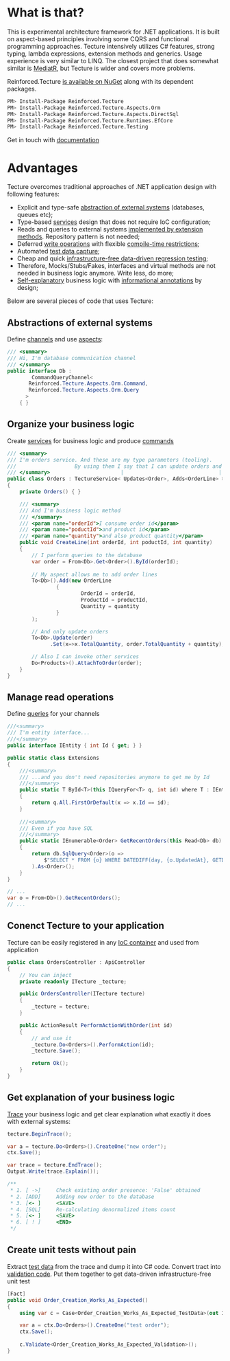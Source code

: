 # What is that?

This is experimental architecture framework for .NET applications. It is built on aspect-based principles involving some CQRS and functional programming approaches. Tecture intensively utilizes C# features, strong typing, lambda expressions, extension methods and generics. Usage experience is very similar to LINQ. The closest project that does somewhat similar is [MediatR](https://github.com/jbogard/MediatR), but Tecture is wider and covers more problems. 

Reinforced.Tecture [is available on NuGet](https://www.nuget.org/packages/Reinforced.Tecture/) along with its dependent packages.

```bash
PM> Install-Package Reinforced.Tecture
PM> Install-Package Reinforced.Tecture.Aspects.Orm
PM> Install-Package Reinforced.Tecture.Aspects.DirectSql
PM> Install-Package Reinforced.Tecture.Runtimes.EfCore
PM> Install-Package Reinforced.Tecture.Testing
```

Get in touch with [documentation](https://github.com/reinforced/Reinforced.Tecture/wiki)

# Advantages

Tecture overcomes traditional approaches of .NET application design with following features:

- Explicit and type-safe [abstraction of external systems](https://github.com/reinforced/Reinforced.Tecture/wiki/Channels) (databases, queues etc);
- Type-based [services](https://github.com/reinforced/Reinforced.Tecture/wiki/Services) design that does not require IoC configuration;
- Reads and queries to external systems [implemented by extension methods](https://github.com/reinforced/Reinforced.Tecture/wiki/Queries). Repository pattern is not needed;
- Deferred [write operations](https://github.com/reinforced/Reinforced.Tecture/wiki/Commands) with flexible [compile-time restrictions](https://github.com/reinforced/Reinforced.Tecture/wiki/Aspects);
- Automated [test data capture](https://github.com/reinforced/Reinforced.Tecture/wiki/Test-Data);
- Cheap and quick [infrastructure-free data-driven regression testing](https://github.com/reinforced/Reinforced.Tecture/wiki/Unit-Test);
- Therefore, Mocks/Stubs/Fakes, interfaces and virtual methods are not needed in business logic anymore. Write less, do more;
- [Self-explanatory](https://github.com/reinforced/Reinforced.Tecture/wiki/Tracing) business logic with [informational annotations](https://github.com/reinforced/Reinforced.Tecture/wiki/Describe) by design;

Below are several pieces of code that uses Tecture:

## Abstractions of external systems 
Define [channels](https://github.com/reinforced/Reinforced.Tecture/wiki/Channels) and use [aspects](https://github.com/reinforced/Reinforced.Tecture/wiki/Aspects):

```csharp
/// <summary>
/// Hi, I'm database communication channel
/// </summary>
public interface Db :
        CommandQueryChannel<
	   Reinforced.Tecture.Aspects.Orm.Command, 
	   Reinforced.Tecture.Aspects.Orm.Query
	  >
    { }
```

## Organize your business logic 
Create [services](https://github.com/reinforced/Reinforced.Tecture/wiki/Services) for business logic and produce [commands](https://github.com/reinforced/Reinforced.Tecture/wiki/Commands)

```csharp
/// <summary>
/// I'm orders service. And these are my type parameters (tooling). 
///	                  By using them I say that I can update orders and add order lines
/// </summary>                       |                               |
public class Orders : TectureService< Updates<Order>, Adds<OrderLine> >
{
	private Orders() { }

	/// <summary>
	/// And I'm business logic method
	/// </summary>
	/// <param name="orderId">I consume order id</param>
	/// <param name="poductId">and product id</param>
	/// <param name="quantity">and also product quantity</param>
	public void CreateLine(int orderId, int poductId, int quantity)
	{
		// I perform queries to the database
		var order = From<Db>.Get<Order>().ById(orderId);
		
		// My aspect allows me to add order lines
		To<Db>().Add(new OrderLine
				{
						OrderId = orderId,
						ProductId = productId,
						Quantity = quantity
				}
		);

		// And only update orders
		To<Db>.Update(order)
		      .Set(x=>x.TotalQuantity, order.TotalQuantity + quantity);

		// Also I can invoke other services
		Do<Products>().AttachToOrder(order);
	}
}
```

## Manage read operations 
Define [queries](https://github.com/reinforced/Reinforced.Tecture/wiki/Queries) for your channels

```csharp
///<summary>
/// I'm entity interface...
///</summary>
public interface IEntity { int Id { get; } }

public static class Extensions
{
	///<summary>
	/// ...and you don't need repositories anymore to get me by Id
	///</summary>
	public static T ById<T>(this IQueryFor<T> q, int id) where T : IEntity
	{
		return q.All.FirstOrDefault(x => x.Id == id);
	}
	
	///<summary>
	/// Even if you have SQL
	///</summary>
	public static IEnumerable<Order> GetRecentOrders(this Read<Db> db)
	{
		return db.SqlQuery<Order>(o => 
			$"SELECT * FROM {o} WHERE DATEDIFF(day, {o.UpdatedAt}, GETDATE()) < 30"
		).As<Order>();
	}
}

// ... 
var o = From<Db>().GetRecentOrders();
// ...
```

## Conenct Tecture to your application 
Tecture can be easily registered in any [IoC container](https://github.com/reinforced/Reinforced.Tecture/wiki/Ioc) and used from application

```csharp
public class OrdersController : ApiController
{
	// You can inject
	private readonly ITecture _tecture;

	public OrdersController(ITecture tecture)
	{
		_tecture = tecture;
	}

	public ActionResult PerformActionWithOrder(int id)
	{
		// and use it  
		_tecture.Do<Orders>().PerformAction(id);
		_tecture.Save();

		return Ok();
	}
}
```

## Get explanation of your business logic
[Trace](https://github.com/reinforced/Reinforced.Tecture/wiki/Tracing) your business logic and get clear explanation what exactly it does with external systems:

```csharp
tecture.BeginTrace();

var a = tecture.Do<Orders>().CreateOne("new order");
ctx.Save();

var trace = tecture.EndTrace();
Output.Write(trace.Explain());

/**
 * 1. [ ->] 	Check existing order presence: 'False' obtained
 * 2. [ADD] 	Adding new order to the database
 * 3. [<- ] 	<SAVE>
 * 4. [SQL] 	Re-calculating denormalized items count
 * 5. [<- ] 	<SAVE>
 * 6. [ ! ] 	<END>
 */
```

## Create unit tests without pain
Extract [test data](https://github.com/reinforced/Reinforced.Tecture/wiki/Test-Data) from the trace and dump it into C# code. Convert tract into [validation code](https://github.com/reinforced/Reinforced.Tecture/wiki/Generate-Validation). Put them together to get data-driven infrastructure-free unit test

```csharp
[Fact]
public void Order_Creation_Works_As_Expected()
{
	using var c = Case<Order_Creation_Works_As_Expected_TestData>(out ITecture ctx);

	var a = ctx.Do<Orders>().CreateOne("test order");
	ctx.Save();
	
	c.Validate<Order_Creation_Works_As_Expected_Validation>();
}
```
